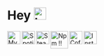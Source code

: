 # Hey <img src="https://cdn.discordapp.com/emojis/776588072614625299.gif?v=1" alt= "https://media.giphy.com/media/hvRJCLFzcasrR4ia7z/giphy.gif" width="28px">
<a href = "https://discordapp.com/users/537230099121045504"><img align ="left" alt = "My Discord Profile" width = "30px" src= "https://play-lh.googleusercontent.com/_4zBNFjA8S9yjNB_ONwqBvxTvyXYdC7Nh1jYZ2x6YEcldBr2fyijdjM2J5EoVdTpnkA=s180-rw" /> </a>
<a href = "https://open.spotify.com/user/31vsqrovxe663sqf3wjit4q7tupm"><img align ="left" alt = "Spotify!!" width = "30px" src= "https://play-lh.googleusercontent.com/UrY7BAZ-XfXGpfkeWg0zCCeo-7ras4DCoRalC_WXXWTK9q5b0Iw7B0YQMsVxZaNB7DM=s180-rw" /> </a> 
<a href = "https://steamcommunity.com/id/theramann/"><img align ="left" alt = "Steam!!" width = "30px" src= "https://play-lh.googleusercontent.com/52_DMY5417awaEgJf3_9mWgEuO2t1JfkGab8kM-LD6l5u6cGm_1-GsoQ_IyWFHdbkA=s180-rw" /> </a>
<a href = "https://www.npmjs.com/~the_ramann/"><img align ="left" alt = "Npm !!" width = "40px" src= "https://media.licdn.com/dms/image/v2/D4D12AQFKG_zypvStQQ/article-cover_image-shrink_720_1280/article-cover_image-shrink_720_1280/0/1659251174924?e=2147483647&v=beta&t=GPpQjzXp02YJDdUIrGEacfMNPICBWjd8rOl0-B2nfKU" /> </a>
<a href = "https://www.buymeacoffee.com/TheRamann"><img align ="left" alt = "Coffee !!" width = "30px" src= "https://play-lh.googleusercontent.com/aMb_Qiolzkq8OxtQZ3Af2j8Zsp-ZZcNetR9O4xSjxH94gMA5c5gpRVbpg-3f_0L7vlo" /> </a>
<a herf = "https://www.instagram.com/the_ramann/"><img align ="left" alt = "Instagram!!" width = "30px" src= "https://upload.wikimedia.org/wikipedia/commons/thumb/e/e7/Instagram_logo_2016.svg/2048px-Instagram_logo_2016.svg.png" /> </a>
<!-- <a href = ""> <img src = "https://visitor-badge.glitch.me/badge?page_id=TheRamann"> </a> -->
<br>



<!-- # Github Stats <img src="https://cdn.discordapp.com/emojis/638869604332077067.gif?v=1" alt = "📈" width="28px">
<img align="center" src="https://github-readme-stats.vercel.app/api/?username=TheRamann&theme=tokyonight " /> <br> -->

<!-- # Repositories <img src = "https://cdn.discordapp.com/emojis/603768685425065997.gif?v=1" width = "28">
To Check Out My Repositories, Use https://TheRamann.github.io/projects <br> <a href = "https://theramann.github.io/projects"> -->
<!-- <img src = "https://github.com/TheRamann/TheRamann/blob/main/Assets/My%20Projects.png?raw=true" width = "750"> </a> -->
  
<!-- # Most used languages <img src="https://cdn.discordapp.com/emojis/779240343739695115.png?v=1" alt = "👨‍💻" width="28px">
<img align="center" src="https://github-readme-stats.vercel.app/api/top-langs/?username=TheRamann&theme=tokyonight " /> -->

<!-- # Some Repos
<a href = "https://github.com/TheRamann/TheRamann"><img src = "https://github-readme-stats.vercel.app/api/pin/?username=TheRamann&repo=TheRamann&theme=tokyonight"></a>
<a href = "https://github.com/TheRamann/animedoro"><img src = "https://github-readme-stats.vercel.app/api/pin/?username=TheRamann&repo=animedoro&theme=tokyonight"> </a> 
